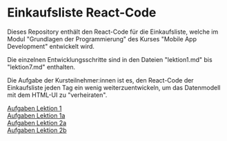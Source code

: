 # Einkaufsliste React-Code
Dieses Repository enthält den React-Code für die Einkaufsliste, welche im Modul "Grundlagen der Programmierung" des Kurses "Mobile App Development" entwickelt wird.

Die einzelnen Entwicklungsschritte sind in den Dateien "lektion1.md" bis "lektion7.md" enthalten.

Die Aufgabe der Kursteilnehmer:innen ist es, den React-Code der Einkaufsliste jeden Tag ein wenig weiterzuentwickeln, um das Datenmodell mit dem HTML-UI zu "verheiraten".

[Aufgaben Lektion 1](lektion1.md)    
[Aufgaben Lektion 1a](lektion1a.md)    
[Aufgaben Lektion 2a](lektion2a.md)    
[Aufgaben Lektion 2b](lektion2b.md)    

